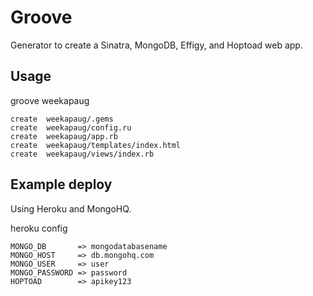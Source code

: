 Groove
======

Generator to create a Sinatra, MongoDB, Effigy, and Hoptoad web app.

Usage
-----

groove weekapaug

    create  weekapaug/.gems
    create  weekapaug/config.ru
    create  weekapaug/app.rb
    create  weekapaug/templates/index.html
    create  weekapaug/views/index.rb

Example deploy
--------------

Using Heroku and MongoHQ.

heroku config

    MONGO_DB       => mongodatabasename
    MONGO_HOST     => db.mongohq.com
    MONGO_USER     => user
    MONGO_PASSWORD => password
    HOPTOAD        => apikey123
